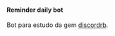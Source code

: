 #### Reminder daily bot

Bot para estudo da gem [discordrb](https://github.com/shardlab/discordrb).
